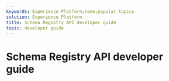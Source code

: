 ```yaml
---
keywords: Experience Platform;home;popular topics
solution: Experience Platform
title: Schema Registry API developer guide
topic: developer guide
---
```


# Schema Registry API developer guide
